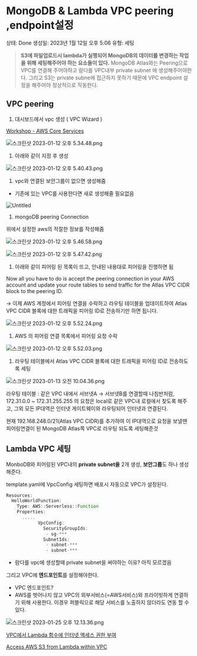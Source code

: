 # MongoDB & Lambda VPC peering ,endpoint설정

상태: Done 생성일: 2023년 1월 12일 오후 5:06 유형: 세팅

> **S3에 파일업로드시 lambda가 실행되어 MongoDB의 데이터를 변경하는 작업을 위해 세팅해주어야 하는 요소들이 있다.** MongoDB Atlas와는 Peering으로 VPC를 연결해 주어야하고 람다를 VPC내부 private subnet 에 생성해주어야한다. 그리고 S3는 private subne에 접근하지 못하기 때문에 VPC endpoint 설정을 해주어야 정상적으로 작동한다.

## VPC peering

1. 대시보드에서 vpc 생성 ( VPC Wizard )

[Workshop - AWS Core Services](https://aws-core-services.ws.kabits.com/two-tier-application-linux/vpc/create-vpc/)

![스크린샷 2023-01-12 오후 5.34.48.png](../../image/vpcpeering1.png)

1. 아래와 같이 지정 후 생성

![스크린샷 2023-01-12 오후 5.40.43.png](../../image/vpcpeering2.png)

1. vpc와 연결된 보안그룹이 없으면 생성해줌

* 기존에 있는 VPC를 사용한다면 새로 생성해줄 필요없음

![Untitled](vpcpeering3.png)

1. mongoDB peering Connection

위에서 설정한 aws의 적절한 정보를 작성해줌

![스크린샷 2023-01-12 오후 5.46.58.png](../../image/vpcpeering4.png)

![스크린샷 2023-01-12 오후 5.47.42.png](../../image/vpcpeering5.png)

1. 아래와 같이 피어링 된 목록이 뜨고, 안내된 내용대로 피어링을 진행하면 됨

Now all you have to do is accept the peering connection in your AWS account and update your route tables to send traffic for the Atlas VPC CIDR block to the peering ID.

→ 이제 AWS 계정에서 피어링 연결을 수락하고 라우팅 테이블을 업데이트하여 Atlas VPC CIDR 블록에 대한 트래픽을 피어링 ID로 전송하기만 하면 됩니다.

![스크린샷 2023-01-12 오후 5.52.24.png](../../image/vpcpeering6.png)

1. AWS 의 피어링 연결 목록에서 피어링 요청 수락

![스크린샷 2023-01-12 오후 5.52.03.png](../../image/vpcpeering7.png)

1. 라우팅 테이블에서 Atlas VPC CIDR 블록에 대한 트래픽을 피어링 ID로 전송하도록 세팅

![스크린샷 2023-01-13 오전 10.04.36.png](../../image/vpcpeering8.png)

라우팅 테이블 : 같은 VPC 내에서 서브넷A → 서브넷B를 연결할때 나침반처럼, 172.31.0.0 \~ 172.31.255.255 의 요청은 local로 같은 VPC내 로컬에서 찾도록 해주고, 그외 모든 IP대역은 인터넷 게이트웨이와 라우팅되어 인터넷과 연결된다.

현재 192.168.248.0/21(Atlas VPC CIDR)를 추가하여 이 IP대역으로 요청을 보낼땐 피어링연결이 된 MongoDB Atlas쪽 VPC로 라우팅 되도록 세팅해준것



## Lambda VPC 세팅

MonboDB와 피어링된 VPC내의 **private subnet을** 2개 생성, **보안그룹**도 하나 생성해준다.

template.yaml에 VpcConfig 세팅하면 배포시 자동으로 VPC가 설정된다.

```jsx
Resources:
  HelloWorldFunction:
    Type: AWS::Serverless::Function
    Properties:
      .....
			VpcConfig:
			  SecurityGroupIds:
			   - sg-***
			  SubnetIds:
			   - subnet-***
			   - subnet-***
```

* 람다를 vpc에 생성할때 private subnet을 써야하는 이유? 아직 모르겠음

그리고 VPC에 **엔드포인트**를 설정해야한다.

* VPC 엔드포인트?
* AWS를 벗어나지 않고 VPC의 외부서비스(=AWS서비스)와 프라이빗하게 연결하기 위해 사용한다. 이경우 퍼블릭으로 해당 서비스를 노출하지 않더라도 연동 할 수 있다.

![스크린샷 2023-01-25 오후 12.13.36.png](../../image/vpcpeering9.png)

[VPC에서 Lambda 함수에 인터넷 액세스 권한 부여](https://aws.amazon.com/ko/premiumsupport/knowledge-center/internet-access-lambda-function/)

[Access AWS S3 from Lambda within VPC](https://stackoverflow.com/questions/39779962/access-aws-s3-from-lambda-within-vpc)
